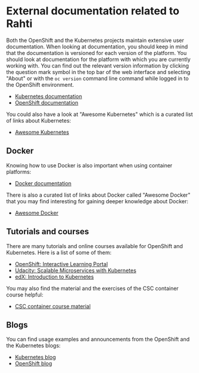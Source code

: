 # External documentation related to Rahti

Both the OpenShift and the Kubernetes projects maintain extensive user
documentation. When looking at documentation, you should keep in mind that the
documentation is versioned for each version of the platform. You should look at
documentation for the platform with which you are currently working with. You
can find out the relevant version information by clicking the question mark
symbol in the top bar of the web interface and selecting "About" or with the `oc version`
command line command while logged in to the OpenShift environment.

  * [Kubernetes documentation](https://kubernetes.io/docs/home/)
  * [OpenShift documentation](https://docs.okd.io/)

You could also have a look at "Awesome Kubernetes" which is a curated list of
links about Kubernetes:

  * [Awesome Kubernetes](https://ramitsurana.github.io/awesome-kubernetes/)

## Docker

Knowing how to use Docker is also important when using container platforms:

  * [Docker documentation](https://docs.docker.com/)

There is also a curated list of links about Docker called "Awesome Docker" that
you may find interesting for gaining deeper knowledge about Docker:

  * [Awesome Docker](https://veggiemonk.github.io/awesome-docker/)

## Tutorials and courses

There are many tutorials and online courses available for OpenShift and
Kubernetes. Here is a list of some of them:

  * [OpenShift: Interactive Learning Portal](https://learn.openshift.com/)
  * [Udacity: Scalable Microservices with
    Kubernetes](https://www.udacity.com/course/scalable-microservices-with-kubernetes--ud615)
  * [edX: Introduction to
    Kubernetes](https://www.edx.org/course/introduction-kubernetes-linuxfoundationx-lfs158x)

You may also find the material and the exercises of the CSC container course
helpful:

  * [CSC container course
    material](https://github.com/Digipalvelutehdas/container-course-material)

## Blogs

You can find usage examples and announcements from the OpenShift and the
Kubernetes blogs:

  * [Kubernetes blog](http://blog.kubernetes.io/)
  * [OpenShift blog](https://blog.openshift.com/)
